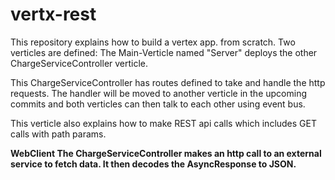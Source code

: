 # vertx-rest

This repository explains how to build a vertex app. from scratch. 
Two verticles are defined: 
The Main-Verticle named "Server" deploys the other ChargeServiceController verticle. 

This ChargeServiceController has routes defined to take and handle the http requests. The handler will be moved 
to another verticle in the upcoming commits and both verticles can then talk to each other using event bus. 

This verticle also explains how to make REST api calls which includes GET calls with path params. 

<b>WebClient<b>
The ChargeServiceController makes an http call to an external service to fetch data. It then decodes the AsyncResponse to JSON.

